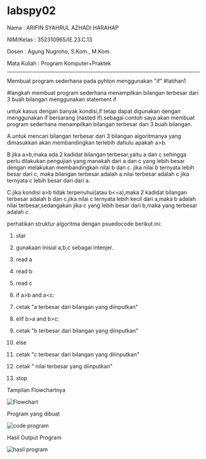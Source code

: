 # labspy02

Nama : ARIFIN SYAHRUL AZHADI HARAHAP 

NIM/Kelas : 352310965/IE.23.C.13

Dosen : Agung Nugroho, S.Kom., M.Kom.

Mata Kuliah : Program Komputer+Praktek
___________________________________________________________________________________________________________________________________________________________________________________________

Membuat program sederhana pada pyhton menggunakan "if"
#latihan1

#langkah membuat program sederhana menampilkan bilangan terbesar dari 3 buah bilangan menggunakan statement if

untuk kasus dengan banyak kondisi,if tetap dapat digunakan dengan menggunakan if bersarang (nasted if).sebagai contoh saya akan membuat program sederhana menampilkan bilangan terbesar dari 3 buah bilangan.

A.untuk mencari bilangan terbesar dari 3 bilangan algoritmanya yang dimasukkan akan membandingkan terlebih dahulu apakah a>b.

B.jika a>b,maka ada 2 kadidat bilangan terbesar,yaitu a dan c sehingga perlu dilakukan pengujian yang manakah dari a dan c yang lebih besar dengan melakukan membandingkan nilai b dan c. jika nilai b ternyata lebih besar dari c, maka bilangan terbesar adalah a.nilai terbesar adalah c jika ternyata c lebih besar dari dari a.

C.jika kondisi a>b tidak terpenuhui(atau b<=a),maka 2 kadidat bilangan terbesar adalah b dan c.jika nilai c ternyata lebih kecil dari a,maka b adalah nilai terbesar,sedangakan jika c yang lebih besar dari b,maka yang terbesar adalah c.

perhatikan struktur algoritma dengan psuedocode berikut ini:

1. star

2. gunakaan inisial a,b,c sebagai intenjer.

3. read a

4. read b

5. read c

6. if a>b and a<c:

7. cetak "a terbesar dari bilangan yang diinputkan"

8. elif b>a and b>c:

9. cetak "b terbesar dari bilangan yang diinputkan"

10. else

11. cetak "c terbesar dari bilangan yang diiinputkan"

12. cetak " nilai terbesar yang diinputkan"

13. stop

Tampilan Flowchartnya

![Flowchart](https://github.com/user-attachments/assets/b38b5b93-df26-4ffc-81e1-f403ceeb9e17)

Program yang dibuat

![code program](https://github.com/user-attachments/assets/f28e4032-28e8-44b2-ae1a-1e2aeebde749)

Hasil Output Program

![hasil program](https://github.com/user-attachments/assets/4b9365b1-2d96-47d0-ae20-db1d60c8b2b5)
